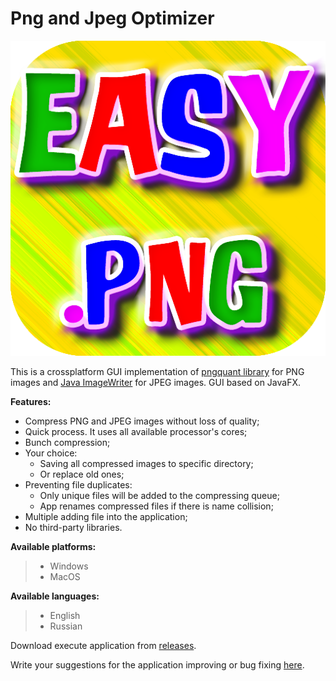 # Png and Jpeg Optimizer
![icon](https://github.com/russdreamer/Easy-Png-Optimizer/blob/master/src/resources/images/icon.png?raw=true)

This is a crossplatform GUI implementation of [pngquant library](https://pngquant.org/) for PNG images and [Java ImageWriter](https://docs.oracle.com/javase/8/docs/api/javax/imageio/ImageWriter.html) for JPEG images.
GUI based on JavaFX. 


**Features:**
- Compress PNG and JPEG images without loss of quality;
- Quick process. It uses all available processor's cores;
- Bunch compression;
- Your choice:
  - Saving all compressed images to specific directory;
  - Or replace old ones;
- Preventing file duplicates:
  - Only unique files will be added to the compressing queue;
  - App renames compressed files if there is name collision;
- Multiple adding file into the application;
- No third-party libraries.


**Available platforms:**
>- Windows
>- MacOS


**Available languages:**
>- English
>- Russian

Download execute application from [releases](https://github.com/russdreamer/Easy-Png-Optimizer/releases).

Write your suggestions for the application improving or bug fixing [here](https://github.com/russdreamer/Easy-Png-Optimizer/issues).

